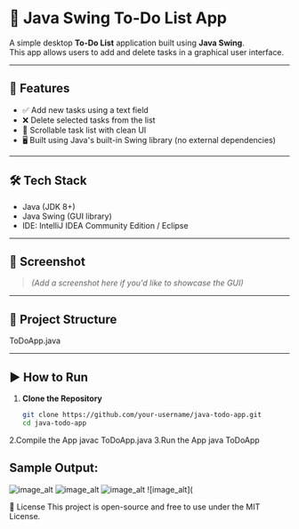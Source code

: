 # 📝 Java Swing To-Do List App

A simple desktop **To-Do List** application built using **Java Swing**.  
This app allows users to add and delete tasks in a graphical user interface.

---

## 🚀 Features

- ✅ Add new tasks using a text field
- ❌ Delete selected tasks from the list
- 📃 Scrollable task list with clean UI
- 🖥️ Built using Java's built-in Swing library (no external dependencies)

---

## 🛠️ Tech Stack

- Java (JDK 8+)
- Java Swing (GUI library)
- IDE: IntelliJ IDEA Community Edition / Eclipse

---

## 📸 Screenshot

> *(Add a screenshot here if you'd like to showcase the GUI)*

---

## 📂 Project Structure

ToDoApp.java


---

## ▶️ How to Run

1. **Clone the Repository**
   ```bash
   git clone https://github.com/your-username/java-todo-app.git
   cd java-todo-app
2.Compile the App
javac ToDoApp.java
3.Run the App
java ToDoApp

## Sample Output:
![image_alt](https://github.com/tanu-pande/To-Do-App/blob/60abd8f7ee391f461f6e1f2ece1b4923bc0c977d/Screenshot%202025-07-01%20181031.png)
![image_alt](https://github.com/tanu-pande/To-Do-App/blob/b8c262bb918a47318273ca7f9393e368785df107/Screenshot%202025-07-01%20181015.png)
![image_alt](https://github.com/tanu-pande/To-Do-App/blob/ac01821279bc9b0cc5c0ac6a3179571630e5352f/Screenshot%202025-07-01%20181024.png)
![image_alt](

📄 License
This project is open-source and free to use under the MIT License.

